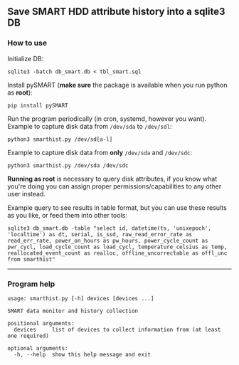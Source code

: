 ## Save SMART HDD attribute history into a sqlite3 DB

### How to use

Initialize DB:

`sqlite3 -batch db_smart.db < tbl_smart.sql`

Install pySMART (**make sure** the package is available when you run python as **root**):

`pip install pySMART`

Run the program periodically (in cron, systemd, however you want). Example to capture disk data from `/dev/sda` to `/dev/sdl`:

`python3 smarthist.py /dev/sd[a-l]`


Example to capture disk data from **only** `/dev/sda` and `/dev/sdc`:

`python3 smarthist.py /dev/sda /dev/sdc`

**Running as root** is necessary to query disk attributes, if you know what you're doing you can assign proper permissions/capabilities to any other user instead.

Example query to see results in table format, but you can use these results as you like, or feed them into other tools:

`sqlite3 db_smart.db -table "select id, datetime(ts, 'unixepoch', 'localtime') as dt, serial, is_ssd, raw_read_error_rate as read_err_rate, power_on_hours as pw_hours, power_cycle_count as pwr_cycl, load_cycle_count as load_cycl, temperature_celsius as temp, reallocated_event_count as realloc, offline_uncorrectable as offl_unc from smarthist"`

---

### Program help
```
usage: smarthist.py [-h] devices [devices ...]

SMART data monitor and history collection

positional arguments:
  devices     list of devices to collect information from (at least one required)

optional arguments:
  -h, --help  show this help message and exit

```

